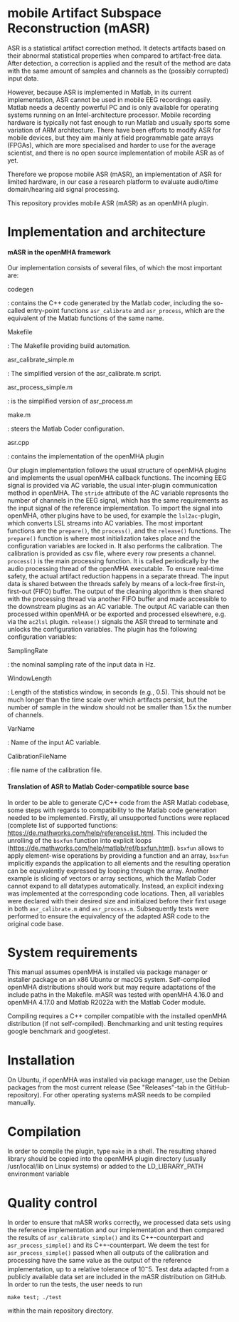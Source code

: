 # mobile Artifact Subspace Reconstruction (mASR)

ASR is a statistical artifact correction method. It detects artifacts
based on their abnormal statistical properties when compared to
artifact-free data. After detection, a correction is applied and the
result of the method are data with the same amount of samples and
channels as the (possibly corrupted) input data. 

However, because ASR is implemented in Matlab, in its current
implementation, ASR cannot be used in mobile EEG recordings easily. 
Matlab needs a decently powerful PC and is only available for operating
systems running on an Intel-architecture processor. Mobile recording
hardware is typically not fast enough to run Matlab and usually sports
some variation of ARM architecture. There have been efforts to modify
ASR for mobile devices, but they aim mainly at field
programmable gate arrays (FPGAs), which are more specialised and harder
to use for the average scientist, and there is no open source
implementation of mobile ASR as of yet.

Therefore we propose mobile ASR (mASR), an implementation of ASR for
limited hardware, in our case a research platform to evaluate audio/time
domain/hearing aid signal processing.

This repository provides mobile ASR (mASR) as an openMHA plugin.

# Implementation and architecture

#### mASR in the openMHA framework

Our implementation consists of several files, of which the most
important are:

codegen

:   contains the C++ code generated by the Matlab coder, including the
    so-called entry-point functions `asr_calibrate` and `asr_process`,
    which are the equivalent of the Matlab functions of the same name.

Makefile

:   The Makefile providing build automation.

asr_calibrate_simple.m

:   The simplified version of the asr_calibrate.m script.

asr_process_simple.m

:   is the simplified version of asr_process.m

make.m

:   steers the Matlab Coder configuration.

asr.cpp

:   contains the implementation of the openMHA plugin

Our plugin implementation follows the usual structure of openMHA plugins
and implements the usual openMHA callback functions. The incoming EEG
signal is provided via AC variable, the usual inter-plugin communication
method in openMHA. The `stride` attribute of the AC variable represents
the number of channels in the EEG signal, which has the same
requirements as the input signal of the reference implementation. To
import the signal into openMHA, other plugins have to be used, for
example the `lsl2ac`-plugin, which converts LSL streams
into AC variables. The most important functions are the `prepare()`, the
`process()`, and the `release()` functions. The `prepare()` function is
where most initialization takes place and the configuration variables
are locked in. It also performs the calibration. The calibration is
provided as csv file, where every row presents a channel. `process()` is
the main processing function. It is called periodically by the audio
processing thread of the openMHA executable. To ensure real-time safety,
the actual artifact reduction happens in a separate thread. The input
data is shared between the threads safely by means of a lock-free
first-in, first-out (FIFO) buffer. The output of the cleaning algorithm
is then shared with the processing thread via another FIFO buffer and
made accessible to the downstream plugins as an AC variable. The output
AC variable can then processed within openMHA or be exported and
processed elsewhere, e.g. via the `ac2lsl` plugin. `release()` signals
the ASR thread to terminate and unlocks the configuration variables. The
plugin has the following configuration variables:

SamplingRate

:   the nominal sampling rate of the input data in Hz.

WindowLength

:   Length of the statistics window, in seconds (e.g., 0.5). This should
    not be much longer than the time scale over which artifacts persist,
    but the number of sample in the window should not be smaller than
    1.5x the number of channels.

VarName

:   Name of the input AC variable.

CalibrationFileName

:   file name of the calibration file.

#### Translation of ASR to Matlab Coder-compatible source base

In order to be able to generate C/C++ code from the ASR Matlab codebase,
some steps with regards to compatibility to the Matlab code generation
needed to be implemented. Firstly, all unsupported functions were
replaced (complete list of supported functions:
<https://de.mathworks.com/help/referencelist.html>. This included the
unrolling of the `bsxfun` function into explicit loops
(<https://de.mathworks.com/help/matlab/ref/bsxfun.html>). `bsxfun`
allows to apply element-wise operations by providing a function and an
array, `bsxfun` implicitly expands the application to all elements and
the resulting operation can be equivalently expressed by looping through
the array. Another example is slicing of vectors or array sections,
which the Matlab Coder cannot expand to all datatypes automatically.
Instead, an explicit indexing was implemented at the corresponding code
locations. Then, all variables were declared with their desired size and
initialized before their first usage in both `asr_calibrate.m` and
`asr_process.m`. Subsequently tests were performed to ensure the
equivalency of the adapted ASR code to the original code base.

# System requirements
This manual assumes openMHA is installed via package manager or installer package on an x86 Ubuntu or macOS system. 
Self-compiled openMHA distributions should work but may require adaptations of the include paths in the Makefile.
mASR was tested with openMHA 4.16.0 and openMHA 4.17.0 and Matlab R2022a with the Matlab Coder module.

Compiling requires a C++ compiler compatible with the installed openMHA distribution (if not self-compiled). Benchmarking and unit testing requires google benchmark and 
googletest.

# Installation
On Ubuntu, if openMHA was installed via package manager, use the Debian packages from the most current release (See "Releases"-tab in the GitHub-repository).
For other operating systems mASR needs to be compiled manually.

# Compilation

In order to compile the plugin, type
 ```make```
in a shell. The resulting shared library should be copied into the openMHA plugin directory (usually /usr/local/lib on Linux systems) or added to the LD_LIBRARY_PATH environment variable

# Quality control

In order to ensure that mASR works correctly, we processed data sets
using the reference implementation and our implementation and then
compared the results of `asr_calibrate_simple()` and its C++-counterpart
and `asr_process_simple()` and its C++-counterpart. We deem the test for
`asr_process_simple()` passed when all outputs of the calibration and
processing have the same value as the output of the reference
implementation, up to a relative tolerance of $10^-5$. Test data adapted
from a publicly available data set are included in the
mASR distribution on GitHub. In order to run the tests, the user needs
to run

    make test; ./test

within the main repository directory.
